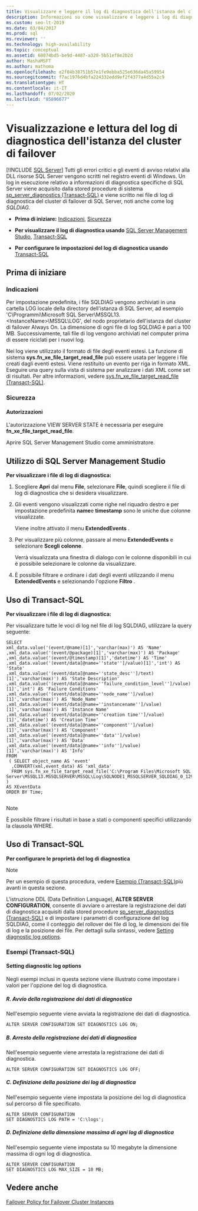 ```yaml
---
title: Visualizzare e leggere il log di diagnostica dell'istanza del cluster di failover
description: Informazioni su come visualizzare e leggere i log di diagnostica in esecuzione prodotti da un'istanza del cluster di failover di SQL Server.
ms.custom: seo-lt-2019
ms.date: 03/04/2017
ms.prod: sql
ms.reviewer: ''
ms.technology: high-availability
ms.topic: conceptual
ms.assetid: 68074bd5-be9d-4487-a320-5b51ef8e2b2d
author: MashaMSFT
ms.author: mathoma
ms.openlocfilehash: e2f84b38751b57e1fe9ebba525e636da45a59954
ms.sourcegitcommit: f7ac1976d4bfa224332edd9ef2f4377a4d55a2c9
ms.translationtype: HT
ms.contentlocale: it-IT
ms.lasthandoff: 07/02/2020
ms.locfileid: "85896677"
---
```

# <a name="view-and-read-failover-cluster-instance-diagnostics-log"></a>Visualizzazione e lettura del log di diagnostica dell'istanza del cluster di failover
[!INCLUDE [SQL Server](../../../includes/applies-to-version/sqlserver.md)]
  Tutti gli errori critici e gli eventi di avviso relativi alla DLL risorse SQL Server vengono scritti nel registro eventi di Windows. Un log in esecuzione relativo a informazioni di diagnostica specifiche di SQL Server viene acquisito dalla stored procedure di sistema [sp_server_diagnostics &#40;Transact-SQL&#41;](../../../relational-databases/system-stored-procedures/sp-server-diagnostics-transact-sql.md) e viene scritto nei file di log di diagnostica del cluster di failover di SQL Server, noti anche come log *SQLDIAG*.  
  
-   **Prima di iniziare:**  [Indicazioni](#Recommendations), [Sicurezza](#Security)  
  
-   **Per visualizzare il log di diagnostica usando**  [SQL Server Management Studio](#SSMSProcedure), [Transact-SQL](#TsqlProcedure)  
  
-   **Per configurare le impostazioni del log di diagnostica usando** [Transact-SQL](#TsqlConfigure)  
  
##  <a name="before-you-begin"></a><a name="BeforeYouBegin"></a> Prima di iniziare  
  
###  <a name="recommendations"></a><a name="Recommendations"></a> Indicazioni  
 Per impostazione predefinita, i file SQLDIAG vengono archiviati in una cartella LOG locale della directory dell'istanza di SQL Server, ad esempio 'C\Programmi\Microsoft SQL Server\MSSQL13.\<InstanceName>\MSSQL\LOG', del nodo proprietario dell'istanza del cluster di failover Always On. La dimensione di ogni file di log SQLDIAG è pari a 100 MB. Successivamente, tali file di log vengono archiviati nel computer prima di essere riciclati per i nuovi log.  
  
 Nei log viene utilizzato il formato di file degli eventi estesi. La funzione di sistema **sys.fn_xe_file_target_read_file** può essere usata per leggere i file creati dagli eventi estesi. Viene restituito un evento per riga in formato XML. Eseguire una query sulla vista di sistema per analizzare i dati XML come set di risultati. Per altre informazioni, vedere [sys.fn_xe_file_target_read_file &#40;Transact-SQL&#41;](../../../relational-databases/system-functions/sys-fn-xe-file-target-read-file-transact-sql.md).  
  
###  <a name="security"></a><a name="Security"></a> Sicurezza  
  
####  <a name="permissions"></a><a name="Permissions"></a> Autorizzazioni  
 L'autorizzazione VIEW SERVER STATE è necessaria per eseguire **fn_xe_file_target_read_file**.  
  
 Aprire SQL Server Management Studio come amministratore.  
  
##  <a name="using-sql-server-management-studio"></a><a name="SSMSProcedure"></a> Utilizzo di SQL Server Management Studio  
 **Per visualizzare i file di log di diagnostica:**  
  
1.  Scegliere **Apri** dal menu **File**, selezionare **File**, quindi scegliere il file di log di diagnostica che si desidera visualizzare.  
  
2.  Gli eventi vengono visualizzati come righe nel riquadro destro e per impostazione predefinita **name**e **timestamp** sono le uniche due colonne visualizzate.  
  
     Viene inoltre attivato il menu **ExtendedEvents** .  
  
3.  Per visualizzare più colonne, passare al menu **ExtendedEvents** e selezionare **Scegli colonne**.  
  
     Verrà visualizzata una finestra di dialogo con le colonne disponibili in cui è possibile selezionare le colonne da visualizzare.  
  
4.  È possibile filtrare e ordinare i dati degli eventi utilizzando il menu **ExtendedEvents** e selezionando l'opzione **Filtro** .  
  
##  <a name="using-transact-sql"></a><a name="TsqlProcedure"></a> Uso di Transact-SQL  
 **Per visualizzare i file di log di diagnostica:**  
  
 Per visualizzare tutte le voci di log nel file di log SQLDIAG, utilizzare la query seguente:  
  
```  
SELECT  
xml_data.value('(event/@name)[1]','varchar(max)') AS 'Name'  
,xml_data.value('(event/@package)[1]','varchar(max)') AS 'Package'  
,xml_data.value('(event/@timestamp)[1]','datetime') AS 'Time'  
,xml_data.value('(event/data[@name=''state'']/value)[1]','int') AS 'State'  
,xml_data.value('(event/data[@name=''state_desc'']/text)[1]','varchar(max)') AS 'State Description'  
,xml_data.value('(event/data[@name=''failure_condition_level'']/value)[1]','int') AS 'Failure Conditions'  
,xml_data.value('(event/data[@name=''node_name'']/value)[1]','varchar(max)') AS 'Node_Name'  
,xml_data.value('(event/data[@name=''instancename'']/value)[1]','varchar(max)') AS 'Instance Name'  
,xml_data.value('(event/data[@name=''creation time'']/value)[1]','datetime') AS 'Creation Time'  
,xml_data.value('(event/data[@name=''component'']/value)[1]','varchar(max)') AS 'Component'  
,xml_data.value('(event/data[@name=''data'']/value)[1]','varchar(max)') AS 'Data'  
,xml_data.value('(event/data[@name=''info'']/value)[1]','varchar(max)') AS 'Info'  
FROM  
 ( SELECT object_name AS 'event'  
  ,CONVERT(xml,event_data) AS 'xml_data'  
  FROM sys.fn_xe_file_target_read_file('C:\Program Files\Microsoft SQL Server\MSSQL13.MSSQLSERVER\MSSQL\Log\SQLNODE1_MSSQLSERVER_SQLDIAG_0_129936003752530000.xel',NULL,NULL,NULL)   
)   
AS XEventData  
ORDER BY Time;  
  
```  
  
> [!NOTE]  
>  È possibile filtrare i risultati in base a stati o componenti specifici utilizzando la clausola WHERE.  
  
##  <a name="using-transact-sql"></a><a name="TsqlConfigure"></a> Uso di Transact-SQL  
 **Per configurare le proprietà del log di diagnostica**  
  
> [!NOTE]  
>  Per un esempio di questa procedura, vedere [Esempio (Transact-SQL)](#TsqlExample)più avanti in questa sezione.  
  
 L'istruzione DDL (Data Definition Language), **ALTER SERVER CONFIGURATION**, consente di avviare o arrestare la registrazione dei dati di diagnostica acquisiti dalla stored procedure [sp_server_diagnostics &#40;Transact-SQL&#41;](../../../relational-databases/system-stored-procedures/sp-server-diagnostics-transact-sql.md) e di impostare i parametri di configurazione del log SQLDIAG, come il conteggio del rollover dei file di log, le dimensioni dei file di log e la posizione dei file. Per dettagli sulla sintassi, vedere [Setting diagnostic log options](../../../t-sql/statements/alter-server-configuration-transact-sql.md#Diagnostic).  
  
###  <a name="examples-transact-sql"></a><a name="ConfigTsqlExample"></a> Esempi (Transact-SQL)  
  
####  <a name="setting-diagnostic-log-options"></a><a name="TsqlExample"></a> Setting diagnostic log options  
 Negli esempi inclusi in questa sezione viene illustrato come impostare i valori per l'opzione del log di diagnostica.  
  
##### <a name="a-starting-diagnostic-logging"></a>R. Avvio della registrazione dei dati di diagnostica  
 Nell'esempio seguente viene avviata la registrazione dei dati di diagnostica.  
  
```  
ALTER SERVER CONFIGURATION SET DIAGNOSTICS LOG ON;  
```  
  
##### <a name="b-stopping-diagnostic-logging"></a>B. Arresto della registrazione dei dati di diagnostica  
 Nell'esempio seguente viene arrestata la registrazione dei dati di diagnostica.  
  
```  
ALTER SERVER CONFIGURATION SET DIAGNOSTICS LOG OFF;  
```  
  
##### <a name="c-specifying-the-location-of-the-diagnostic-logs"></a>C. Definizione della posizione dei log di diagnostica  
 Nell'esempio seguente viene impostata la posizione dei log di diagnostica sul percorso di file specificato.  
  
```  
ALTER SERVER CONFIGURATION  
SET DIAGNOSTICS LOG PATH = 'C:\logs';  
```  
  
##### <a name="d-specifying-the-maximum-size-of-each-diagnostic-log"></a>D. Definizione della dimensione massima di ogni log di diagnostica  
 Nell'esempio seguente viene impostata su 10 megabyte la dimensione massima di ogni log di diagnostica.  
  
```  
ALTER SERVER CONFIGURATION   
SET DIAGNOSTICS LOG MAX_SIZE = 10 MB;  
```  
  
## <a name="see-also"></a>Vedere anche  
 [Failover Policy for Failover Cluster Instances](../../../sql-server/failover-clusters/windows/failover-policy-for-failover-cluster-instances.md)  
  
  
